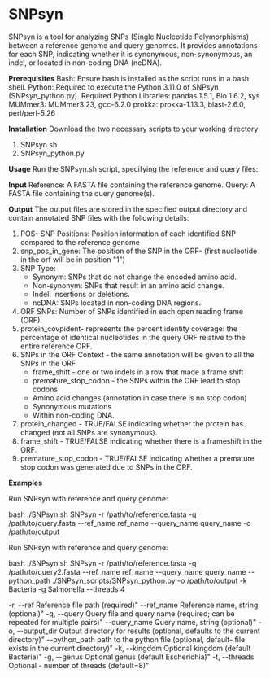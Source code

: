 # SNPsyn
SNPsyn is a tool for analyzing SNPs (Single Nucleotide Polymorphisms) between a reference genome and query genomes. It provides annotations for each SNP, indicating whether it is synonymous, non-synonymous, an indel, or located in non-coding DNA (ncDNA).


**Prerequisites**
Bash: Ensure bash is installed as the script runs in a bash shell.
Python: Required to execute the Python 3.11.0 of SNPsyn (SNPsyn_python.py).
Required Python Libraries: pandas 1.5.1, Bio 1.6.2, sys
MUMmer3: MUMmer3.23, gcc-6.2.0
prokka: prokka-1.13.3, blast-2.6.0, perl/perl-5.26

**Installation**
Download the two necessary scripts to your working directory:
1. SNPsyn.sh
2. SNPsyn_python.py

**Usage**
Run the SNPsyn.sh script, specifying the reference and query files:

**Input**
Reference: A FASTA file containing the reference genome.
Query: A FASTA file containing the query genome(s).

**Output**
The output files are stored in the specified output directory and contain annotated SNP files with the following details:
1. POS- SNP Positions: Position information of each identified SNP compared to the reference genome
2. snp_pos_in_gene: The position of the SNP in the ORF- (first nucleotide in the orf will be in position "1")
3. SNP Type:
   * Synonym: SNPs that do not change the encoded amino acid.
   * Non-synonym: SNPs that result in an amino acid change.
   * Indel: Insertions or deletions.
   * ncDNA: SNPs located in non-coding DNA regions.
4. ORF SNPs: Number of SNPs identified in each open reading frame (ORF).
5. protein_covpident- represents the percent identity coverage: the percentage of identical nucleotides in the query ORF relative to the entire reference ORF.
6. SNPs in the ORF Context - the same annotation will be given to all the SNPs in the ORF
   * frame_shift - one or two indels in a row that made a frame shift
   * premature_stop_codon - the SNPs within the ORF lead to stop codons 
   * Amino acid changes (annotation in case there is no stop codon)
   * Synonymous mutations
   * Within non-coding DNA.
7. protein_changed - TRUE/FALSE indicating whether the protein has changed (not all SNPs are synonymous).
8. frame_shift - TRUE/FALSE indicating whether there is a frameshift in the ORF.
9. premature_stop_codon - TRUE/FALSE indicating whether a premature stop codon was generated due to SNPs in the ORF. 

**Examples**

Run SNPsyn with reference and query genome:
 
bash ./SNPsyn.sh SNPsyn -r /path/to/reference.fasta -q /path/to/query.fasta --ref_name ref_name --query_name query_name -o /path/to/output

Run SNPsyn with reference and query genome:

bash ./SNPsyn.sh SNPsyn -r /path/to/reference.fasta -q /path/to/query2.fasta --ref_name ref_name --query_name query_name --python_path ./SNPsyn_scripts/SNPsyn_python.py -o /path/to/output -k Bacteria -g Salmonella --threads 4


-r, --ref            Reference file path (required)"
--ref_name           Reference name, string (optional)"
-q, --query          Query file and query name (required; can be repeated for multiple pairs)"
--query_name         Query name, string (optional)"
-o, --output_dir     Output directory for results (optional, defaults to the current directory)"
--python_path        path to the python file (optional, default- file exists in the current directory)"
-k, --kingdom        Optional kingdom (default Bacteria)"
-g, --genus          Optional genus (default Escherichia)"
-t, --threads        Optional - number of threads (default=8)"
